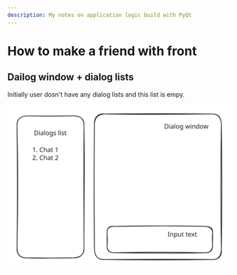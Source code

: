 ```yaml
---
description: My notes on application logic build with PyQt
---
```


# How to make a friend with front

## Dailog window + dialog lists&#x20;

Initially user dosn't have any dialog lists and this list is empy.&#x20;





<img src="../.gitbook/assets/file.excalidraw (1).svg" alt="" class="gitbook-drawing">

